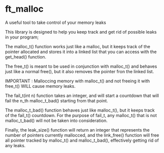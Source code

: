 # ft_malloc
A useful tool to take control of your memory leaks

This library is designed to help you keep track and get rid of possible leaks in your program;

The malloc_t() function works just like a malloc, but it keeps track of the pointer allocated and stores it into a linked list that you can access with the get_head() function.

The free_t() is meant to be used in conjunction with malloc_t() and behaves just like a normal free(), but it also removes the pointer fron the linked list.

IMPORTANT : Malloccing memory with malloc_t() and not freeing it with free_t() WILL cause memory leaks.

The fail_t(int n) function takes an integer, and will start a countdown that will fail the n_th malloc_t_bad() starting from that point.

The malloc_t_bad() function behaves just like malloc_t(), but it keeps track of the fail_t() countdown. 
For the purpose of fail_t, any malloc_t() that is not malloc_t_bad() will not be taken into consideration.

Finally, the leak_size() function will return an integer that represents the number of pointers currently mallocced, and the link_free() function will free all pointer tracked by 
malloc_t() and malloc_t_bad(), effectively getting rid of any leaks.
